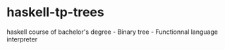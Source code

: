 # haskell-tp-trees
haskell course of bachelor's degree
	- Binary tree
	- Functionnal language interpreter
